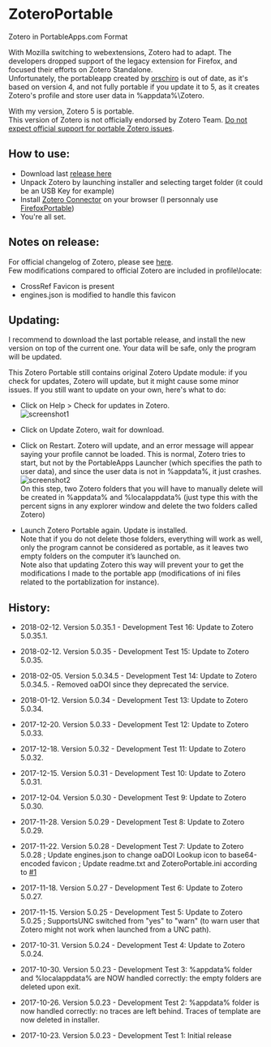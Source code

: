 # ZoteroPortable
Zotero in PortableApps.com Format
  
With Mozilla switching to webextensions, Zotero had to adapt. The developers dropped support of the legacy extension for Firefox, and focused their efforts on Zotero Standalone.  
Unfortunately, the portableapp created by [orschiro](https://portableapps.com/node/36565) is out of date, as it's based on version 4, and not fully portable if you update it to 5, as it creates Zotero's profile and store user data in %appdata%\Zotero.  
  
With my version, Zotero 5 is portable.  
This version of Zotero is not officially endorsed by Zotero Team. [Do not expect official support for portable Zotero issues](https://forums.zotero.org/discussion/64050/5-0-portable-zotero).  
  
How to use:
-----
- Download last [release here](https://github.com/pedrom34/ZoteroPortable/releases)
- Unpack Zotero by launching installer and selecting target folder (it could be an USB Key for example)
- Install [Zotero Connector](https://www.zotero.org/download/) on your browser (I personnaly use [FirefoxPortable](https://portableapps.com/apps/internet/firefox_portable/localization))
- You're all set.
  
Notes on release:
-----
For official changelog of Zotero, please see [here](https://www.zotero.org/support/changelog).  
Few modifications compared to official Zotero are included in profile\locate:  
- CrossRef Favicon is present  
- engines.json is modified to handle this favicon  
  
Updating:
-----
I recommend to download the last portable release, and install the new version on top of the current one. Your data will be safe, only the program will be updated.  
  
This Zotero Portable still contains original Zotero Update module: if you check for updates, Zotero will update, but it might cause some minor issues. If you still want to update on your own, here's what to do:  
- Click on Help > Check for updates in Zotero.  
![screenshot1](https://user-images.githubusercontent.com/21216829/34518372-44033688-f07f-11e7-999d-d29413d21207.png)  
  
- Click on Update Zotero, wait for download.  
  
- Click on Restart. Zotero will update, and an error message will appear saying your profile cannot be loaded. This is normal, Zotero tries to start, but not by the PortableApps Launcher (which specifies the path to user data), and since the user data is not in %appdata%, it just crashes.  
![screenshot2](https://user-images.githubusercontent.com/21216829/34518371-43e13f06-f07f-11e7-8911-f42aed9c7ded.png)  
On this step, two Zotero folders that you will have to manually delete will be created in %appdata% and %localappdata% (just type this with the percent signs in any explorer window and delete the two folders called Zotero)  
  
- Launch Zotero Portable again. Update is installed.  
Note that if you do not delete those folders, everything will work as well, only the program cannot be considered as portable, as it leaves two empty folders on the computer it’s launched on.  
Note also that updating Zotero this way will prevent your to get the modifications I made to the portable app (modifications of ini files related to the portablization for instance).
  
History:
-----
- 2018-02-12. Version 5.0.35.1 - Development Test 16: Update to Zotero 5.0.35.1.  
  
- 2018-02-12. Version 5.0.35 - Development Test 15: Update to Zotero 5.0.35.  
  
- 2018-02-05. Version 5.0.34.5 - Development Test 14: Update to Zotero 5.0.34.5. - Removed oaDOI since they deprecated the service.  
  
- 2018-01-12. Version 5.0.34 - Development Test 13: Update to Zotero 5.0.34.  
  
- 2017-12-20. Version 5.0.33 - Development Test 12: Update to Zotero 5.0.33.  
  
- 2017-12-18. Version 5.0.32 - Development Test 11: Update to Zotero 5.0.32.  
  
- 2017-12-15. Version 5.0.31 - Development Test 10: Update to Zotero 5.0.31.  
  
- 2017-12-04. Version 5.0.30 - Development Test 9: Update to Zotero 5.0.30.  
  
- 2017-11-28. Version 5.0.29 - Development Test 8: Update to Zotero 5.0.29.  
  
- 2017-11-22. Version 5.0.28 - Development Test 7: Update to Zotero 5.0.28 ; Update engines.json to change oaDOI Lookup icon to base64-encoded favicon ; Update readme.txt and ZoteroPortable.ini according to [#1]( https://github.com/pedrom34/ZoteroPortable/issues/1)  
  
- 2017-11-18. Version 5.0.27 - Development Test 6: Update to Zotero 5.0.27.  
  
- 2017-11-15. Version 5.0.25 - Development Test 5: Update to Zotero 5.0.25 ; SupportsUNC switched from "yes" to "warn" (to warn user that Zotero might not work when launched from a UNC path).  
  
- 2017-10-31. Version 5.0.24 - Development Test 4: Update to Zotero 5.0.24.  
  
- 2017-10-30. Version 5.0.23 - Development Test 3: %appdata% folder and %localappdata% are NOW handled correctly: the empty folders are deleted upon exit.  
  
- 2017-10-26. Version 5.0.23 - Development Test 2: %appdata% folder is now handled correctly: no traces are left behind. Traces of template are now deleted in installer.  
  
- 2017-10-23. Version 5.0.23 - Development Test 1: Initial release
